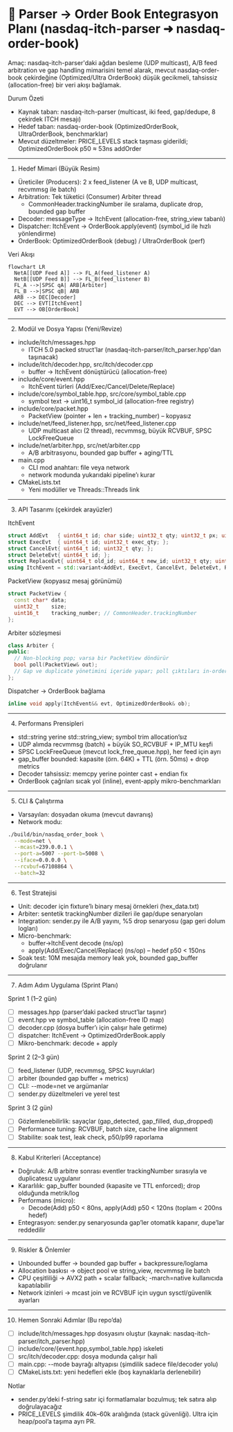 # 🧭 Parser → Order Book Entegrasyon Planı (nasdaq-itch-parser ➜ nasdaq-order-book)

Amaç: nasdaq-itch-parser'daki ağdan besleme (UDP multicast), A/B feed arbitration ve gap handling mimarisini temel alarak, mevcut nasdaq-order-book çekirdeğine (Optimized/Ultra OrderBook) düşük gecikmeli, tahsissiz (allocation-free) bir veri akışı bağlamak.

Durum Özeti
- Kaynak taban: nasdaq-itch-parser (multicast, iki feed, gap/dedupe, 8 çekirdek ITCH mesajı)
- Hedef taban: nasdaq-order-book (OptimizedOrderBook, UltraOrderBook, benchmarklar)
- Mevcut düzeltmeler: PRICE_LEVELS stack taşması giderildi; OptimizedOrderBook p50 ≈ 53ns addOrder

---

1) Hedef Mimari (Büyük Resim)
- Üreticiler (Producers): 2 x feed_listener (A ve B, UDP multicast, recvmmsg ile batch)
- Arbitration: Tek tüketici (Consumer) Arbiter thread
  - CommonHeader.trackingNumber ile sıralama, duplicate drop, bounded gap buffer
- Decoder: messageType → ItchEvent (allocation-free, string_view tabanlı)
- Dispatcher: ItchEvent → OrderBook.apply(event) (symbol_id ile hızlı yönlendirme)
- OrderBook: OptimizedOrderBook (debug) / UltraOrderBook (perf)

Veri Akışı
```mermaid
flowchart LR
  NetA[[UDP Feed A]] --> FL_A(feed_listener A)
  NetB[[UDP Feed B]] --> FL_B(feed_listener B)
  FL_A -->|SPSC qA| ARB[Arbiter]
  FL_B -->|SPSC qB| ARB
  ARB --> DEC[Decoder]
  DEC --> EVT[ItchEvent]
  EVT --> OB[OrderBook]
```

---

2) Modül ve Dosya Yapısı (Yeni/Revize)
- include/itch/messages.hpp
  - ITCH 5.0 packed struct'lar (nasdaq-itch-parser/itch_parser.hpp'dan taşınacak)
- include/itch/decoder.hpp, src/itch/decoder.cpp
  - buffer → ItchEvent dönüştürücü (allocation-free)
- include/core/event.hpp
  - ItchEvent türleri (Add/Exec/Cancel/Delete/Replace)
- include/core/symbol_table.hpp, src/core/symbol_table.cpp
  - symbol text → uint16_t symbol_id (allocation-free registry)
- include/core/packet.hpp
  - PacketView (pointer + len + tracking_number) – kopyasız
- include/net/feed_listener.hpp, src/net/feed_listener.cpp
  - UDP multicast alıcı (2 thread), recvmmsg, büyük RCVBUF, SPSC LockFreeQueue
- include/net/arbiter.hpp, src/net/arbiter.cpp
  - A/B arbitrasyonu, bounded gap buffer + aging/TTL
- main.cpp
  - CLI mod anahtarı: file veya network
  - network modunda yukarıdaki pipeline’ı kurar
- CMakeLists.txt
  - Yeni modüller ve Threads::Threads link

---

3) API Tasarımı (çekirdek arayüzler)

ItchEvent
```cpp path=null start=null
struct AddEvt   { uint64_t id; char side; uint32_t qty; uint32_t px; uint16_t sym_id; };
struct ExecEvt  { uint64_t id; uint32_t exec_qty; };
struct CancelEvt{ uint64_t id; uint32_t qty; };
struct DeleteEvt{ uint64_t id; };
struct ReplaceEvt{ uint64_t old_id; uint64_t new_id; uint32_t qty; uint32_t px; uint16_t sym_id; };
using ItchEvent = std::variant<AddEvt, ExecEvt, CancelEvt, DeleteEvt, ReplaceEvt>;
```

PacketView (kopyasız mesaj görünümü)
```cpp path=null start=null
struct PacketView {
  const char* data; 
  uint32_t    size; 
  uint16_t    tracking_number; // CommonHeader.trackingNumber
};
```

Arbiter sözleşmesi
```cpp path=null start=null
class Arbiter {
public:
  // Non-blocking pop; varsa bir PacketView döndürür
  bool poll(PacketView& out);
  // Gap ve duplicate yönetimini içeride yapar; poll çıktıları in-order ve unique olmalıdır
};
```

Dispatcher → OrderBook bağlama
```cpp path=null start=null
inline void apply(ItchEvent&& evt, OptimizedOrderBook& ob);
```

---

4) Performans Prensipleri
- std::string yerine std::string_view; symbol trim allocation’sız
- UDP alımda recvmmsg (batch) + büyük SO_RCVBUF + IP_MTU keşfi
- SPSC LockFreeQueue (mevcut lock_free_queue.hpp), her feed için ayrı
- gap_buffer bounded: kapasite (örn. 64K) + TTL (örn. 50ms) + drop metrics
- Decoder tahsissiz: memcpy yerine pointer cast + endian fix
- OrderBook çağrıları sıcak yol (inline), event-apply mikro-benchmarkları

---

5) CLI & Çalıştırma
- Varsayılan: dosyadan okuma (mevcut davranış)
- Network modu:
```bash
./build/bin/nasdaq_order_book \
  --mode=net \
  --mcast=239.0.0.1 \
  --port-a=5007 --port-b=5008 \
  --iface=0.0.0.0 \
  --rcvbuf=67108864 \
  --batch=32
```

---

6) Test Stratejisi
- Unit: decoder için fixture’lı binary mesaj örnekleri (hex_data.txt)
- Arbiter: sentetik trackingNumber dizileri ile gap/dupe senaryoları
- Integration: sender.py ile A/B yayını, %5 drop senaryosu (gap geri dolum logları)
- Micro-benchmark: 
  - buffer→ItchEvent decode (ns/op)
  - apply(Add/Exec/Cancel/Replace) (ns/op) – hedef p50 < 150ns
- Soak test: 10M mesajda memory leak yok, bounded gap_buffer doğrulanır

---

7) Adım Adım Uygulama (Sprint Planı)

Sprint 1 (1–2 gün)
- [ ] messages.hpp (parser’daki packed struct’lar taşınır)
- [ ] event.hpp ve symbol_table (allocation-free ID map)
- [ ] decoder.cpp (dosya buffer’ı için çalışır hale getirme)
- [ ] dispatcher: ItchEvent → OptimizedOrderBook.apply
- [ ] Mikro-benchmark: decode + apply

Sprint 2 (2–3 gün)
- [ ] feed_listener (UDP, recvmmsg, SPSC kuyruklar)
- [ ] arbiter (bounded gap buffer + metrics)
- [ ] CLI: --mode=net ve argümanlar
- [ ] sender.py düzeltmeleri ve yerel test

Sprint 3 (2 gün)
- [ ] Gözlemlenebilirlik: sayaçlar (gap_detected, gap_filled, dup_dropped)
- [ ] Performance tuning: RCVBUF, batch size, cache line alignment
- [ ] Stabilite: soak test, leak check, p50/p99 raporlama

---

8) Kabul Kriterleri (Acceptance)
- Doğruluk: A/B arbitre sonrası eventler trackingNumber sırasıyla ve duplicatesız uygulanır
- Kararlılık: gap_buffer bounded (kapasite ve TTL enforced); drop olduğunda metrik/log
- Performans (micro): 
  - Decode(Add) p50 < 80ns, apply(Add) p50 < 120ns (toplam < 200ns hedef)
- Entegrasyon: sender.py senaryosunda gap’ler otomatik kapanır, dupe’lar reddedilir

---

9) Riskler & Önlemler
- Unbounded buffer → bounded gap buffer + backpressure/loglama
- Allocation baskısı → object pool ve string_view, recvmmsg ile batch
- CPU çeşitliliği → AVX2 path + scalar fallback; -march=native kullanıcıda kapatılabilir
- Network izinleri → mcast join ve RCVBUF için uygun sysctl/güvenlik ayarları

---

10) Hemen Sonraki Adımlar (Bu repo’da)
- [ ] include/itch/messages.hpp dosyasını oluştur (kaynak: nasdaq-itch-parser/itch_parser.hpp)
- [ ] include/core/{event.hpp,symbol_table.hpp} iskeleti
- [ ] src/itch/decoder.cpp: dosya modunda çalışır hali
- [ ] main.cpp: --mode bayrağı altyapısı (şimdilik sadece file/decoder yolu)
- [ ] CMakeLists.txt: yeni hedefleri ekle (boş kaynaklarla derlenebilir)

Notlar
- sender.py’deki f-string satır içi formatlamalar bozulmuş; tek satıra alıp doğrulayacağız
- PRICE_LEVELS şimdilik 40k–60k aralığında (stack güvenliği). Ultra için heap/pool’a taşıma ayrı PR.

